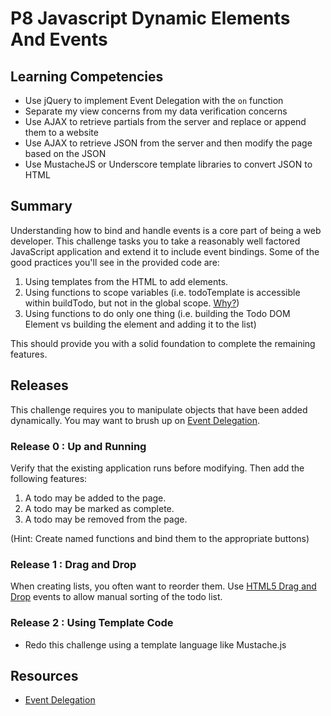 # P8 Javascript Dynamic Elements And Events 
## Learning Competencies

* Use jQuery to implement Event Delegation with the `on` function
* Separate my view concerns from my data verification concerns
* Use AJAX to retrieve partials from the server and replace or append them to a website
* Use AJAX to retrieve JSON from the server and then modify the page based on the JSON
* Use MustacheJS or Underscore template libraries to convert JSON to HTML

## Summary

Understanding how to bind and handle events is a core part of being a web developer. This challenge tasks you to take a reasonably well factored JavaScript application and extend it to include event bindings. Some of the good practices you'll see in the provided code are:

1. Using templates from the HTML to add elements.
1. Using functions to scope variables (i.e. todoTemplate is accessible within buildTodo, but not in the global scope. [Why?](https://developer.mozilla.org/en-US/docs/Web/JavaScript/Reference/Functions_and_function_scope?redirectlocale=en-US&redirectslug=JavaScript%2FReference%2FFunctions_and_function_scope))
1. Using functions to do only one thing (i.e. building the Todo DOM Element vs building the element and adding it to the list)

This should provide you with a solid foundation to complete the remaining features.

## Releases

This challenge requires you to manipulate objects that have been added dynamically. You may want to brush up on [Event Delegation][event-delegation].

### Release 0 : Up and Running
Verify that the existing application runs before modifying.  Then add the following features:

1. A todo may be added to the page.
1. A todo may be marked as complete.
1. A todo may be removed from the page.

(Hint: Create named functions and bind them to the appropriate buttons)

### Release 1 : Drag and Drop

When creating lists, you often want to reorder them. Use [HTML5 Drag and Drop](http://www.html5rocks.com/en/tutorials/dnd/basics/) events to allow manual sorting of the todo list.

### Release 2 : Using Template Code
* Redo this challenge using a template language like Mustache.js

## Resources
* [Event Delegation][event-delegation]

[event-delegation]: http://davidwalsh.name/event-delegate
